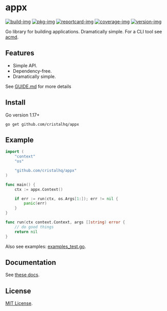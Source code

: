 # appx

[![build-img]][build-url]
[![pkg-img]][pkg-url]
[![reportcard-img]][reportcard-url]
[![coverage-img]][coverage-url]
[![version-img]][version-url]

Go library for building applications. Dramatically simple. For a CLI tool see [acmd](https://github.com/cristalhq/acmd).

## Features

* Simple API.
* Dependency-free.
* Dramatically simple.

See [GUIDE.md](https://github.com/cristalhq/appx/blob/main/GUIDE.md) for more details

## Install

Go version 1.17+

```
go get github.com/cristalhq/appx
```

## Example

```go
import (
	"context"
	"os"

	"github.com/cristalhq/appx"
)

func main() {
	ctx := appx.Context()

	if err := run(ctx, os.Args[1:]); err != nil {
		panic(err)
	}
}

func run(ctx context.Context, args []string) error {
	// do good things
	return nil
}
```

Also see examples: [examples_test.go](https://github.com/cristalhq/appx/blob/main/example_test.go).

## Documentation

See [these docs][pkg-url].

## License

[MIT License](LICENSE).

[build-img]: https://github.com/cristalhq/appx/workflows/build/badge.svg
[build-url]: https://github.com/cristalhq/appx/actions
[pkg-img]: https://pkg.go.dev/badge/cristalhq/appx
[pkg-url]: https://pkg.go.dev/github.com/cristalhq/appx
[reportcard-img]: https://goreportcard.com/badge/cristalhq/appx
[reportcard-url]: https://goreportcard.com/report/cristalhq/appx
[coverage-img]: https://codecov.io/gh/cristalhq/appx/branch/main/graph/badge.svg
[coverage-url]: https://codecov.io/gh/cristalhq/appx
[version-img]: https://img.shields.io/github/v/release/cristalhq/appx
[version-url]: https://github.com/cristalhq/appx/releases
